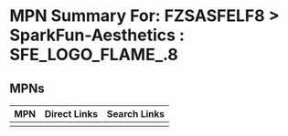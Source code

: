 



# MPN Summary For: FZSASFELF8 > SparkFun-Aesthetics : SFE_LOGO_FLAME_.8

## MPNs
  

|MPN|Direct Links|Search Links|
| :--- | :--- | :--- |
||||
